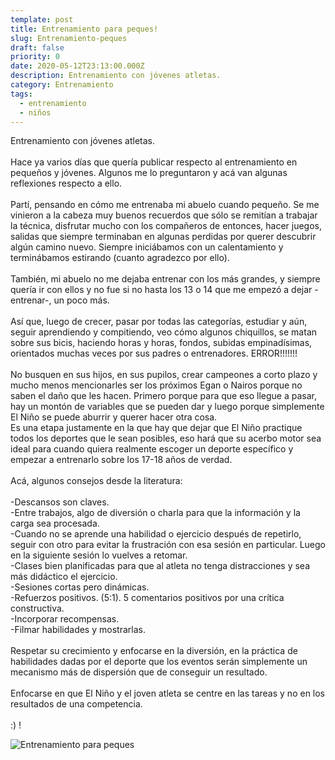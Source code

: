 ```yaml
---
template: post
title: Entrenamiento para peques!
slug: Entrenamiento-peques
draft: false
priority: 0
date: 2020-05-12T23:13:00.000Z
description: Entrenamiento con jóvenes atletas.
category: Entrenamiento
tags:
  - entrenamiento
  - niños
---
```

Entrenamiento con jóvenes atletas.\
\
Hace ya varios días que quería publicar respecto al entrenamiento en pequeños y jóvenes. Algunos me lo preguntaron y acá van algunas reflexiones respecto a ello.\
\
Partí, pensando en cómo me entrenaba mi abuelo cuando pequeño. Se me vinieron a la cabeza muy buenos recuerdos que sólo se remitían a trabajar la técnica, disfrutar mucho con los compañeros de entonces, hacer juegos, salidas que siempre terminaban en algunas perdidas por querer descubrir algún camino nuevo. Siempre iniciábamos con un calentamiento y terminábamos estirando (cuanto agradezco por ello).\
\
También, mi abuelo no me dejaba entrenar con los más grandes, y siempre quería ir con ellos y no fue si no hasta los 13 o 14 que me empezó a dejar -entrenar-, un poco más.\
\
Así que, luego de crecer, pasar por todas las categorías, estudiar y aún, seguir aprendiendo y compitiendo, veo cómo algunos chiquillos, se matan sobre sus bicis, haciendo horas y horas, fondos, subidas empinadísimas, orientados muchas veces por sus padres o entrenadores. ERROR!!!!!!!\
\
No busquen en sus hijos, en sus pupilos, crear campeones a corto plazo y mucho menos mencionarles ser los próximos Egan o Nairos porque no saben el daño que les hacen. Primero porque para que eso llegue a pasar, hay un montón de variables que se pueden dar y luego porque simplemente El Niño se puede aburrir y querer hacer otra cosa.\
Es una etapa justamente en la que hay que dejar que El Niño practique todos los deportes que le sean posibles, eso hará que su acerbo motor sea ideal para cuando quiera realmente escoger un deporte específico y empezar a entrenarlo sobre los 17-18 años de verdad.\
\
Acá, algunos consejos desde la literatura:\
\
-Descansos son claves.\
-Entre trabajos, algo de diversión o charla para que la información y la carga sea procesada.\
-Cuando no se aprende una habilidad o ejercicio después de repetirlo, seguir con otro para evitar la frustración con esa sesión en particular. Luego en la siguiente sesión lo vuelves a retomar.\
-Clases bien planificadas para que al atleta no tenga distracciones y sea más didáctico el ejercicio.\
-Sesiones cortas pero dinámicas.\
-Refuerzos positivos. (5:1). 5 comentarios positivos por una crítica constructiva.\
-Incorporar recompensas.\
-Filmar habilidades y mostrarlas.\
\
Respetar su crecimiento y enfocarse en la diversión, en la práctica de habilidades dadas por el deporte que los eventos serán simplemente un mecanismo más de dispersión que de conseguir un resultado.\
\
Enfocarse en que El Niño y el joven atleta se centre en las tareas y no en los resultados de una competencia.\
\
:) !



![Entrenamiento para peques](/media/entrenamientopeques.jpg "Entrenamiento para peques")